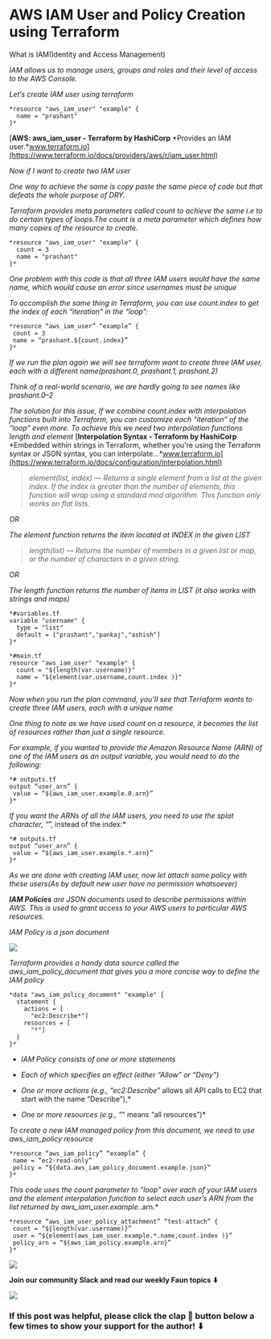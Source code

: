 
# AWS IAM User and Policy Creation using Terraform

What is IAM(Identity and Access Management)

*IAM allows us to manage users, groups and roles and their level of access to the AWS Console.*

*Let’s create IAM user using terraform*

    *resource "aws_iam_user" "example" {
      name = "prashant"
    }*
[**AWS: aws_iam_user - Terraform by HashiCorp**
*Provides an IAM user.*www.terraform.io](https://www.terraform.io/docs/providers/aws/r/iam_user.html)

*Now if I want to create two IAM user*

*One way to achieve the same is copy paste the same piece of code but that defeats the whole purpose of DRY.*

*Terraform provides meta parameters called count to achieve the same i.e to do certain types of loops.The count is a meta parameter which defines how many copies of the resource to create.*

    *resource "aws_iam_user" "example" {
      count = 3
      name = "prashant"
    }*

*One problem with this code is that all three IAM users would have the same name, which would cause an error since usernames must be unique*

*To accomplish the same thing in Terraform, you can use count.index to get the index of each “iteration” in the “loop”:*

    *resource “aws_iam_user” “example” {
     count = 3
     name = “prashant.${count.index}”
    }*

*If we run the plan again we will see terraform want to create three IAM user, each with a different name(prashant.0, prashant.1, prashant.2)*

*Think of a real-world scenario, we are hardly going to see names like prashant.0–2*

*The solution for this issue, If we combine count.index with interpolation functions built into Terraform, you can customize each “iteration” of the “loop” even more. To achieve this we need two interpolation functions length and element*
[**Interpolation Syntax - Terraform by HashiCorp**
*Embedded within strings in Terraform, whether you're using the Terraform syntax or JSON syntax, you can interpolate…*www.terraform.io](https://www.terraform.io/docs/configuration/interpolation.html)
> *element(list, index) — Returns a single element from a list at the given index. If the index is greater than the number of elements, this function will wrap using a standard mod algorithm. This function only works on flat lists.*

*OR*

*The element function returns the item located at INDEX in the given LIST*
> *length(list) — Returns the number of members in a given list or map, or the number of characters in a given string.*

*OR*

*The length function returns the number of items in LIST (it also works with strings and maps)*

    *#variables.tf
    variable "username" {
      type = "list"
      default = ["prashant","pankaj","ashish"]
    }*

    *#main.tf
    resource "aws_iam_user" "example" {
      count = "${length(var.username)}"
      name = "${element(var.username,count.index )}"
    }*

*Now when you run the plan command, you’ll see that Terraform wants to create three IAM users, each with a unique name*

*One thing to note as we have used count on a resource, it becomes the list of resources rather than just a single resource.*

*For example, if you wanted to provide the Amazon Resource Name (ARN) of one of the IAM users as an output variable, you would need to do the following:*

    *# outputs.tf
    output “user_arn” {
     value = “${aws_iam_user.example.0.arn}”
    }*

*If you want the ARNs of all the IAM users, you need to use the splat character, “*”, instead of the index:*

    *# outputs.tf
    output “user_arn” {
     value = “${aws_iam_user.example.*.arn}”
    }*

*As we are done with creating IAM user, now let attach some policy with these users(As by default new user have no permission whatsoever)*

***IAM Policies** are JSON documents used to describe permissions within AWS. This is used to grant access to your AWS users to particular AWS resources.*

*IAM Policy is a json document*

![](https://cdn-images-1.medium.com/max/3384/1*4513wAq5vgFCPhHgUbw8Fg.png)

*Terraform provides a handy data source called the aws_iam_policy_document that gives you a more concise way to define the IAM policy*

    *data "aws_iam_policy_document" "example" {
      statement {
        actions = [
          "ec2:Describe*"]
        resources = [
          "*"]
      }
    }*

* *IAM Policy consists of one or more statements*

* *Each of which specifies an effect (either “Allow” or “Deny”)*

* *One or more actions (e.g., “ec2:Describe*” allows all API calls to EC2 that start with the name “Describe”),*

* *One or more resources (e.g., “*” means “all resources”)*

*To create a new IAM managed policy from this document, we need to use aws_iam_policy resource*

    *resource “aws_iam_policy” “example” {
     name = “ec2-read-only”
     policy = “${data.aws_iam_policy_document.example.json}”
    }*

*This code uses the count parameter to “loop” over each of your IAM users and the element interpolation function to select each user’s ARN from the list returned by aws_iam_user.example.*.arn.*

    *resource “aws_iam_user_policy_attachment” “test-attach” {
     count = “${length(var.username)}”
     user = “${element(aws_iam_user.example.*.name,count.index )}”
     policy_arn = “${aws_iam_policy.example.arn}”
    }*

![](https://cdn-images-1.medium.com/max/2000/0*Piks8Tu6xUYpF4DU)

**Join our community Slack and read our weekly Faun topics ⬇**

![](https://cdn-images-1.medium.com/max/3200/0*oSdFkACJxs5iy1oR)

### If this post was helpful, please click the clap 👏 button below a few times to show your support for the author! ⬇
